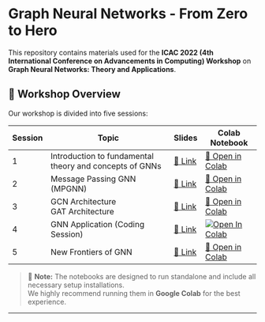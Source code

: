 # **Graph Neural Networks - From Zero to Hero**

This repository contains materials used for the **ICAC 2022 (4th International Conference on Advancements in Computing) Workshop** on **Graph Neural Networks: Theory and Applications**.

## 📌 Workshop Overview

Our workshop is divided into five sessions:

| Session | Topic | Slides | Colab Notebook |
|---------|------------------------------------|--------|----------------|
| 1 | Introduction to fundamental theory and concepts of GNNs | [🔗 Link](#) | [🚀 Open in Colab](#) |
| 2 | Message Passing GNN (MPGNN) | [🔗 Link](#) | [🚀 Open in Colab](#) |
| 3 | GCN Architecture <br> GAT Architecture | [🔗 Link](#) | [🚀 Open in Colab](#) |
| 4 | GNN Application (Coding Session) | [🔗 Link](#) | [![Open In Colab](https://colab.research.google.com/assets/colab-badge.svg)](https://colab.research.google.com/drive/1GIrwKJCs9hOAHQf9teW0RsNQfx3E1tF8?usp=sharing) |
| 5 | New Frontiers of GNN | [🔗 Link](#) | [🚀 Open in Colab](#) |

> 📌 **Note:** The notebooks are designed to run standalone and include all necessary setup installations.  
> We highly recommend running them in **Google Colab** for the best experience.

---